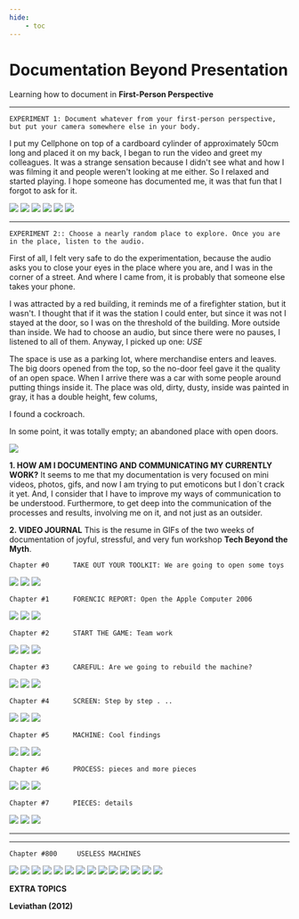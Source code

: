 ```yaml
---
hide:
    - toc
---
```


# Documentation Beyond Presentation

Learning how to document in **First-Person Perspective**

*********
    EXPERIMENT 1: Document whatever from your first-person perspective, 
    but put your camera somewhere else in your body.
I put my Cellphone on top of a cardboard cylinder of approximately 50cm long and placed it on my back, I began to run the video and greet my colleagues. It was a strange sensation because I didn't see what and how I was filming it and people weren't looking at me either. So I relaxed and started playing.
I hope someone has documented me, it was that fun that I forgot to ask for it.

![](../images/documentation/doc1A.gif)   ![](../images/documentation/doc2A.gif)   ![](../images/documentation/doc3A.gif)
![](../images/documentation/doc4A.gif)   ![](../images/documentation/doc5A.gif)   ![](../images/documentation/doc6A.gif)


*********
    EXPERIMENT 2:: Choose a nearly random place to explore. Once you are
    in the place, listen to the audio.
First of all, I felt very safe to do the experimentation, because the audio asks you to close your eyes in the place where you are, and I was in the corner of a street. And where I came from, it is probably that someone else takes your phone.

I was attracted by a red building, it reminds me of a firefighter station, but it wasn't. I thought that if it was the station I could enter, but since it was not I stayed at the door, so I was on the threshold of the building. More outside than inside. We had to choose an audio, but since there were no pauses, I listened to all of them. Anyway, I picked up one: *USE*

The space is use as a parking lot, where merchandise enters and leaves. The big doors opened from the top, so the no-door feel gave it the quality of an open space. When I arrive there was a car with some people around putting things inside it. The place was old, dirty, dusty, inside was painted in gray, it has a double height, few colums,

I found a cockroach.

In some point, it was totally empty; an abandoned place with open doors.

![](../images/documentation/doc11.jpg)


**1. HOW AM I DOCUMENTING AND COMMUNICATING MY CURRENTLY WORK?**
It seems to me that my documentation is very focused on mini videos, photos, gifs, and now I am trying to put emoticons but I don´t crack it yet. And, I consider that I have to improve my ways of communication to be understood. Furthermore, to get deep into the communication of the processes and results, involving me on it, and not just as an outsider. 

**2. VIDEO JOURNAL**
This is the resume in GIFs of the two weeks of documentation of joyful, stressful, and very fun workshop **Tech Beyond the Myth**.

    Chapter #0      TAKE OUT YOUR TOOLKIT: We are going to open some toys
![](../images/documentation/videogif/1a.gif) ![](../images/documentation/videogif/2a.gif) ![](../images/documentation/videogif/3a.gif)

    Chapter #1      FORENCIC REPORT: Open the Apple Computer 2006
![](../images/documentation/videogif/4a.gif) ![](../images/documentation/videogif/5a.gif) ![](../images/documentation/videogif/6a.gif)

    Chapter #2      START THE GAME: Team work 
![](../images/documentation/videogif/7a.gif) ![](../images/documentation/videogif/8a.gif) ![](../images/documentation/videogif/9a.gif)

    Chapter #3      CAREFUL: Are we going to rebuild the machine?
![](../images/documentation/videogif/10a.gif) ![](../images/documentation/videogif/11a.gif) ![](../images/documentation/videogif/12a.gif)

    Chapter #4      SCREEN: Step by step . .. 
![](../images/documentation/videogif/13a.gif) ![](../images/documentation/videogif/14a.gif) ![](../images/documentation/videogif/15a.gif)

    Chapter #5      MACHINE: Cool findings
![](../images/documentation/videogif/16a.gif) ![](../images/documentation/videogif/17a.gif) ![](../images/documentation/videogif/18a.gif)

    Chapter #6      PROCESS: pieces and more pieces
![](../images/documentation/videogif/19a.gif) ![](../images/documentation/videogif/20a.gif) ![](../images/documentation/videogif/21a.gif)

    Chapter #7      PIECES: details 
![](../images/documentation/videogif/22a.gif) ![](../images/documentation/videogif/23a.gif) ![](../images/documentation/videogif/24a.gif)

*********
*********
    Chapter #800     USELESS MACHINES
![](../images/documentation/videogif/250a.gif) ![](../images/documentation/videogif/26a.gif) 
![](../images/documentation/videogif/27a.gif) ![](../images/documentation/videogif/28a.gif) 
![](../images/documentation/videogif/29a.gif) ![](../images/documentation/videogif/30a.gif) 
![](../images/documentation/videogif/31a.gif) ![](../images/documentation/videogif/32a.gif) 
![](../images/documentation/videogif/33a.gif) ![](../images/documentation/videogif/34a.gif) 
![](../images/documentation/videogif/35a.gif) ![](../images/documentation/videogif/40a.gif) 
![](../images/documentation/videogif/36a.gif) ![](../images/documentation/videogif/37a.gif) 


**EXTRA TOPICS**
>
**Leviathan (2012)**
